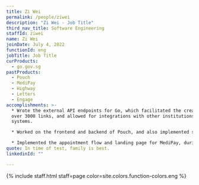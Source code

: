 ```yaml
---
title: Zi Wei
permalink: /people/ziwei
description: "Zi Wei - Job Title"
third_nav_title: Software Engineering
staffId: ziwei
name: Zi Wei
joinDate: July 4, 2022
functionId: eng
jobTitle: Job Title
curProducts:
  - go.gov.sg
pastProducts:
  - Pouch
  - MediPay
  - Highway
  - Letters
  - Engage
accomplishments: >-
  * Wrote the external API endpoints for Go, which facilitated the creation of
  over 3000 links, and allowed for integrations with other institutions'
  systems. 

  * Worked on the frontend and backend of Pouch, and also implemented security classifications for files and folders.

  * Implemented the appointment flow and landing page for MediPay, during hackathon.
quote: In time of test, family is best.
linkedinId: ""

---
```


{% include staff.html staff=page color=site.colors.function-colors.eng %}
